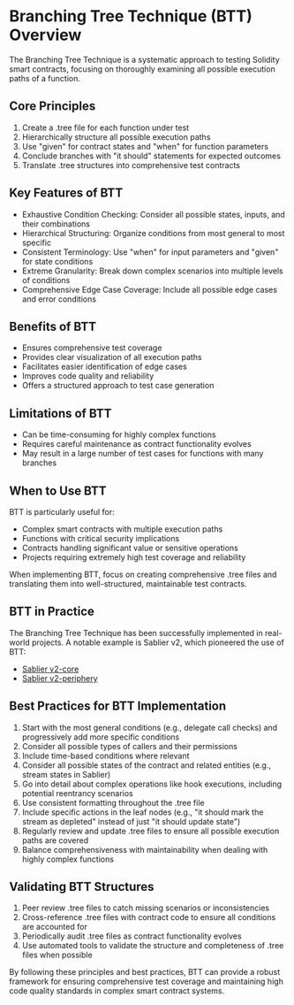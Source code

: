 # Branching Tree Technique (BTT) Overview

The Branching Tree Technique is a systematic approach to testing Solidity smart contracts, focusing on thoroughly examining all possible execution paths of a function.

## Core Principles

1. Create a .tree file for each function under test
2. Hierarchically structure all possible execution paths
3. Use "given" for contract states and "when" for function parameters
4. Conclude branches with "it should" statements for expected outcomes
5. Translate .tree structures into comprehensive test contracts

## Key Features of BTT

- Exhaustive Condition Checking: Consider all possible states, inputs, and their combinations
- Hierarchical Structuring: Organize conditions from most general to most specific
- Consistent Terminology: Use "when" for input parameters and "given" for state conditions
- Extreme Granularity: Break down complex scenarios into multiple levels of conditions
- Comprehensive Edge Case Coverage: Include all possible edge cases and error conditions

## Benefits of BTT

- Ensures comprehensive test coverage
- Provides clear visualization of all execution paths
- Facilitates easier identification of edge cases
- Improves code quality and reliability
- Offers a structured approach to test case generation

## Limitations of BTT

- Can be time-consuming for highly complex functions
- Requires careful maintenance as contract functionality evolves
- May result in a large number of test cases for functions with many branches

## When to Use BTT

BTT is particularly useful for:
- Complex smart contracts with multiple execution paths
- Functions with critical security implications
- Contracts handling significant value or sensitive operations
- Projects requiring extremely high test coverage and reliability

When implementing BTT, focus on creating comprehensive .tree files and translating them into well-structured, maintainable test contracts.

## BTT in Practice

The Branching Tree Technique has been successfully implemented in real-world projects. A notable example is Sablier v2, which pioneered the use of BTT:

- [Sablier v2-core](https://github.com/sablier-labs/v2-core)
- [Sablier v2-periphery](https://github.com/sablier-labs/v2-periphery)

## Best Practices for BTT Implementation

1. Start with the most general conditions (e.g., delegate call checks) and progressively add more specific conditions
2. Consider all possible types of callers and their permissions
3. Include time-based conditions where relevant
4. Consider all possible states of the contract and related entities (e.g., stream states in Sablier)
5. Go into detail about complex operations like hook executions, including potential reentrancy scenarios
6. Use consistent formatting throughout the .tree file
7. Include specific actions in the leaf nodes (e.g., "it should mark the stream as depleted" instead of just "it should update state")
8. Regularly review and update .tree files to ensure all possible execution paths are covered
9. Balance comprehensiveness with maintainability when dealing with highly complex functions

## Validating BTT Structures

1. Peer review .tree files to catch missing scenarios or inconsistencies
2. Cross-reference .tree files with contract code to ensure all conditions are accounted for
3. Periodically audit .tree files as contract functionality evolves
4. Use automated tools to validate the structure and completeness of .tree files when possible

By following these principles and best practices, BTT can provide a robust framework for ensuring comprehensive test coverage and maintaining high code quality standards in complex smart contract systems.